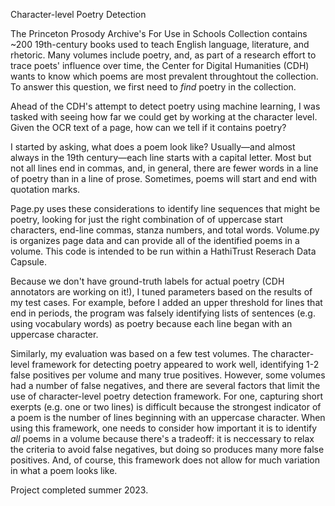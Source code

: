 Character-level Poetry Detection 

The Princeton Prosody Archive's For Use in Schools Collection contains ~200 19th-century books used to teach English language, 
literature, and rhetoric. Many volumes include poetry, and, as part of a research effort to trace poets' influence over time, the Center for 
Digital Humanities (CDH) wants to know which poems are most prevalent throughtout the collection. To answer this question, we first need 
to *find* poetry in the collection. 

Ahead of the CDH's attempt to detect poetry using machine learning, I was tasked with seeing how far we could get by working at the character level. Given the OCR text of a page, how can we tell if it contains poetry? 

I started by asking, what does a poem look like? Usually—and almost always in the 19th century—each line starts with a capital letter. Most but not all lines end in commas, and, in general, there are fewer words in a line of poetry than in a line of prose. Sometimes, poems will start and end with quotation marks. 

Page.py uses these considerations to identify line sequences that might be poetry, looking for just the right combination of  of uppercase start characters, end-line commas, stanza numbers, and total words. Volume.py is organizes page data and can provide all of the identified poems in a volume. This code is intended to be run within a HathiTrust Reserach Data Capsule.

Because we don't have ground-truth labels for actual poetry (CDH annotators are working on it!), I tuned parameters based on the results of my test cases. For example, before I added an upper threshold for lines that end in periods, the program was falsely identifying lists of sentences (e.g. using vocabulary words) as poetry because each line began with an uppercase character. 

Similarly, my evaluation was based on a few test volumes. The character-level framework for detecting poetry appeared to work well, identifying 1-2 false positives per volume and many true positives. However, some volumes had a number of false negatives, and there are several factors that limit the use of character-level poetry detection framework. For one, capturing short exerpts (e.g. one or two lines) is difficult because the strongest indicator of a poem is the number of lines beginning with an uppercase character. When using this framework, one needs to consider how important it is to identify *all* poems in a volume because there's a tradeoff: it is neccessary to relax the criteria to avoid false negatives, but doing so produces many more false positives. And, of course, this framework does not allow for much variation in what a poem looks like. 

Project completed summer 2023. 
